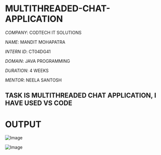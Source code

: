 # MULTITHREADED-CHAT-APPLICATION

*COMPANY*: CODTECH IT SOLUTIONS

*NAME*: MANDIT MOHAPATRA

*INTERN ID*: CT04DG41

*DOMAIN*: JAVA PROGRAMMING

*DURATION*: 4 WEEKS

*MENTOR*: NEELA SANTOSH

## TASK IS MULTITHREADED CHAT APPLICATION, I HAVE USED VS CODE

# OUTPUT

![Image](https://github.com/user-attachments/assets/5d1fadeb-c995-4fc6-8d20-6365eadc9537)

![Image](https://github.com/user-attachments/assets/9681ab80-c5af-46e0-ba81-527262ec5a2d)
